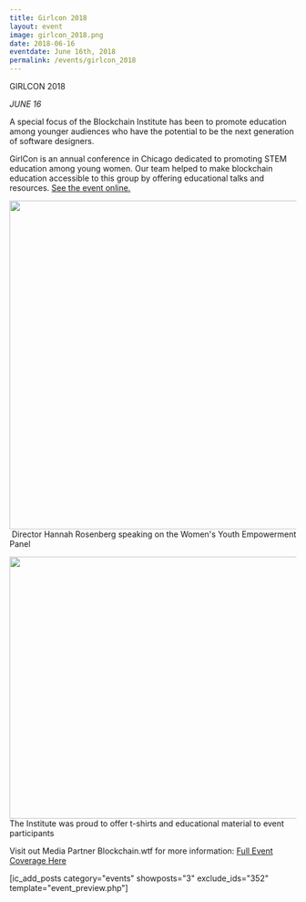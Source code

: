 ```yaml
---
title: Girlcon 2018
layout: event
image: girlcon_2018.png
date: 2018-06-16
eventdate: June 16th, 2018
permalink: /events/girlcon_2018
---
```

GIRLCON 2018

<i>JUNE 16</i>

A special focus of the Blockchain Institute has been to promote education among younger audiences who have the potential to be the next generation of software designers.

GirlCon is an annual conference in Chicago dedicated to promoting STEM education among young women. Our team helped to make blockchain education accessible to this group by offering educational talks and resources. <a href="https://theblockchaininstitute.org/wp-content/uploads/2018/06/girlcon.io">See the event online.</a>

<img src="https://theblockchaininstitute.org/wp-content/uploads/2018/11/20180616_fjs_GirlCon_193-863x576.jpg" alt="" width="863" height="576" /> Director Hannah Rosenberg speaking on the Women's Youth Empowerment Panel

<img src="https://theblockchaininstitute.org/wp-content/uploads/2018/11/20180616_fjs_GirlCon_013-688x459.jpg" alt="" width="688" height="459" />The Institute was proud to offer t-shirts and educational material to event participants

Visit out Media Partner Blockchain.wtf for more information: <a href="https://theblockchaininstitute.org/wp-content/uploads/2018/06/introducing-blockchain-institute-chicago-girlcon">Full Event Coverage Here</a>

[ic_add_posts category="events" showposts="3" exclude_ids="352" template="event_preview.php"]
